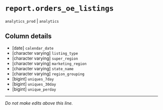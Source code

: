 # `report.orders_oe_listings`
`analytics_prod` | `analytics`

## Column details
* [date]      `calendar_date`
* [character varying] `listing_type`
* [character varying] `super_region`
* [character varying] `marketing_region`
* [character varying] `state_name`
* [character varying] `region_grouping`
* [bigint]    `uniques_7day`
* [bigint]    `uniques_30day`
* [bigint]    `unique_perday`

-------------------------------------------------------------------------------
*Do not make edits above this line.*
